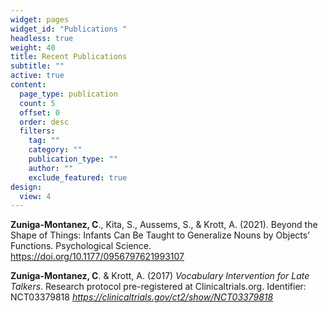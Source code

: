 ```yaml
---
widget: pages
widget_id: "Publications "
headless: true
weight: 40
title: Recent Publications
subtitle: ""
active: true
content:
  page_type: publication
  count: 5
  offset: 0
  order: desc
  filters:
    tag: ""
    category: ""
    publication_type: ""
    author: ""
    exclude_featured: true
design:
  view: 4
---
```

**Zuniga-Montanez, C**., Kita, S., Aussems, S., & Krott, A. (2021). Beyond the Shape of Things: Infants Can Be Taught to Generalize Nouns by Objects’ Functions. Psychological Science. https://doi.org/10.1177/0956797621993107

**Zuniga-Montanez, C**. & Krott, A. (2017) *Vocabulary Intervention for Late Talkers*. Research protocol pre-registered at Clinicaltrials.org. Identifier: NCT03379818 *<https://clinicaltrials.gov/ct2/show/NCT03379818>*

